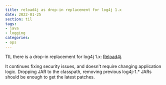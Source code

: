 ```yaml
---
title: reload4j as drop-in replacement for log4j 1.x
date: 2022-01-25
section: til
tags:
- java
- logging
categories:
- ops
---
```


TIL there is a drop-in replacement for log4j 1.x: [Reload4j](https://reload4j.qos.ch/).

It continues fixing security issues, and doesn't require changing application logic. 
Dropping JAR to the classpath, removing previous log4j-1.* JARs should be enough to get the latest patches.
